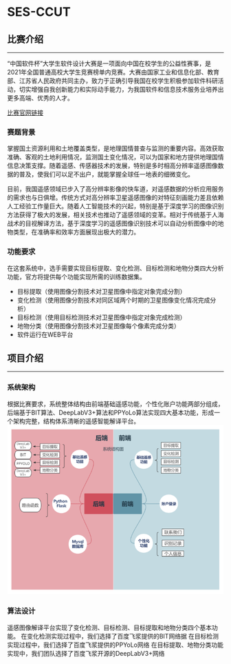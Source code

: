 # SES-CCUT

## 比赛介绍
***
“中国软件杯”大学生软件设计大赛是一项面向中国在校学生的公益性赛事，是2021年全国普通高校大学生竞赛榜单内竞赛。大赛由国家工业和信息化部、教育部、江苏省人民政府共同主办，致力于正确引导我国在校学生积极参加软件科研活动，切实增强自我创新能力和实际动手能力，为我国软件和信息技术服务业培养出更多高端、优秀的人才。

[比赛官网链接](http://www.cnsoftbei.com/plus/view.php?aid=706)

### 赛题背景

掌握国土资源利用和土地覆盖类型，是地理国情普查与监测的重要内容。高效获取准确、客观的土地利用情况，监测国土变化情况，可以为国家和地方提供地理国情信息决策支撑。随着遥感、传感器技术的发展，特别是多时相高分辨率遥感图像数据的普及，使我们可以足不出户，就能掌握全球任一地表的细微变化。

目前，我国遥感领域已步入了高分辨率影像的快车道，对遥感数据的分析应用服务的需求也与日俱增。传统方式对高分辨率卫星遥感图像的对特征刻画能力差且依赖人工经验工作量巨大。随着人工智能技术的兴起，特别是基于深度学习的图像识别方法获得了极大的发展，相关技术也推动了遥感领域的变革。相对于传统基于人海战术的目视解译方法，基于深度学习的遥感图像识别技术可以自动分析图像中的地物类型，在准确率和效率方面展现出极大的潜力。

### 功能要求
在这套系统中，选手需要实现目标提取、变化检测、目标检测和地物分类四大分析功能，官方将提供每个功能实现所需的训练数据集。
- 目标提取（使用图像分割技术对卫星图像中指定对象完成分割）
- 变化检测（使用图像分割技术对同区域两个时期的卫星图像变化情况完成分析）
- 目标检测（使用目标检测技术对卫星图像中指定对象完成检测）
- 地物分类（使用图像分割技术对卫星图像每个像素完成分类）
- 软件运行在WEB平台

## 项目介绍
***
### 系统架构
根据比赛要求，系统整体结构由前端基础遥感功能，个性化账户功能两部分组成，后端基于BIT算法、DeepLabV3+算法和PPYoLo算法实现四大基本功能，形成一个架构完整，结构体系清晰的遥感智能解译平台。
![img_3.png](imgs/img_3.png)

### 算法设计
遥感图像解译平台实现了变化检测、目标检测、目标提取和地物分类四个基本功能。
在变化检测实现过程中，我们选择了百度飞浆提供的BIT网络据
在目标检测实现过程中，我们选择了百度飞浆提供的PPYoLo网络
在目标提取、地物分类功能实现中，我们团队选择了百度飞浆开源的DeepLabV3+网络
